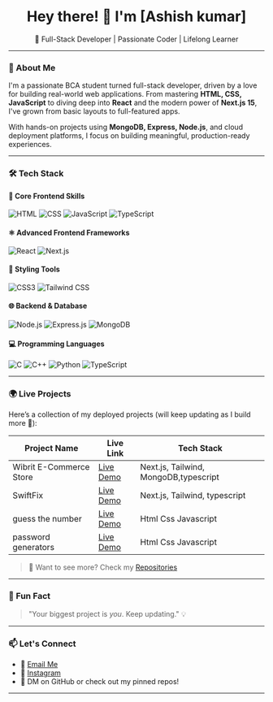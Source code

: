 <h1 align="center">Hey there! 👋 I'm [Ashish kumar]</h1>
<p align="center">🚀 Full-Stack Developer | Passionate Coder | Lifelong Learner</p>

---

### 🧠 About Me

I'm a passionate BCA student turned full-stack developer, driven by a love for building real-world web applications. From mastering **HTML, CSS, JavaScript** to diving deep into **React** and the modern power of **Next.js 15**, I've grown from basic layouts to full-featured apps.

With hands-on projects using **MongoDB, Express, Node.js**, and cloud deployment platforms, I focus on building meaningful, production-ready experiences.

---

### 🛠️ Tech Stack

#### 🚀 Core Frontend Skills  
![HTML](https://img.shields.io/badge/HTML5-E34F26?style=flat&logo=html5&logoColor=white)
![CSS](https://img.shields.io/badge/CSS3-1572B6?style=flat&logo=css3&logoColor=white)
![JavaScript](https://img.shields.io/badge/JavaScript-F7DF1E?style=flat&logo=javascript&logoColor=black)
![TypeScript](https://img.shields.io/badge/TypeScript-3178C6?style=flat&logo=typescript&logoColor=white)

#### ⚛️ Advanced Frontend Frameworks  
![React](https://img.shields.io/badge/React-61DAFB?style=flat&logo=react&logoColor=black)
![Next.js](https://img.shields.io/badge/Next.js-000000?style=flat&logo=nextdotjs&logoColor=white)

#### 🎨 Styling Tools  
![CSS3](https://img.shields.io/badge/Medium--Level-CSS-blue?style=flat)
![Tailwind CSS](https://img.shields.io/badge/Tailwind_CSS-38B2AC?style=flat&logo=tailwind-css&logoColor=white)

#### 🌐 Backend & Database  
![Node.js](https://img.shields.io/badge/Node.js-339933?style=flat&logo=node-dot-js&logoColor=white)
![Express.js](https://img.shields.io/badge/Express.js-000000?style=flat&logo=express&logoColor=white)
![MongoDB](https://img.shields.io/badge/MongoDB-47A248?style=flat&logo=mongodb&logoColor=white)

#### 💻 Programming Languages  
![C](https://img.shields.io/badge/C-00599C?style=flat&logo=c&logoColor=white)
![C++](https://img.shields.io/badge/C++-00599C?style=flat&logo=cplusplus&logoColor=white)
![Python](https://img.shields.io/badge/Python-learning-informational?style=flat&logo=python&logoColor=white)
![TypeScript](https://img.shields.io/badge/TypeScript-3178C6?style=flat&logo=typescript&logoColor=white)

---

### 🌍 Live Projects

Here’s a collection of my deployed projects (will keep updating as I build more 🚀):

| Project Name           | Live Link                                 | Tech Stack                      |
|------------------------|--------------------------------------------|----------------------------------|
| Wibrit E-Commerce Store| [Live Demo](https://wibrit-an-e-commerce-store.vercel.app/)     | Next.js, Tailwind, MongoDB,typescript       |
| SwiftFix| [Live Demo](https://swift-fix-one.vercel.app/)     | Next.js, Tailwind, typescript      |
| guess the number| [Live Demo](https://note-nest-beta.vercel.app/)     |Html Css Javascript      |
| password generators | [Live Demo](https://password-generator-coral-one.vercel.app/)     |Html Css Javascript      |
> 📝 Want to see more? Check my [Repositories](https://github.com/Ashcodes69?tab=repositories)

---

### 📌 Fun Fact

> "Your biggest project is *you*. Keep updating." 💡

---

### 📫 Let's Connect

- 📧 [Email Me](mailto:ns730106.com)
- 📸 [Instagram](https://www.instagram.com/ig_aashu0p)
- 💬 DM on GitHub or check out my pinned repos!
---

